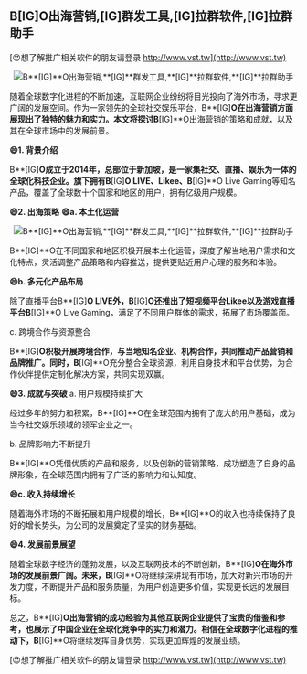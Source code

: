 ## **B**[IG]**O出海营销,**[IG]**群发工具,**[IG]**拉群软件,**[IG]**拉群助手**

[😍想了解推广相关软件的朋友请登录 http://www.vst.tw](http://www.vst.tw)

 <center><img src="https://vst.tw/MP4/tuiguang/png/0.png" alt="B**[IG]**O出海营销,**[IG]**群发工具,**[IG]**拉群软件,**[IG]**拉群助手"></center>

随着全球数字化进程的不断加速，互联网企业纷纷将目光投向了海外市场，寻求更广阔的发展空间。作为一家领先的全球社交娱乐平台，B**[IG]**O在出海营销方面展现出了独特的魅力和实力。本文将探讨B**[IG]**O出海营销的策略和成就，以及其在全球市场中的发展前景。

**😄1. 背景介绍**

B**[IG]**O成立于2014年，总部位于新加坡，是一家集社交、直播、娱乐为一体的全球化科技企业。旗下拥有B**[IG]**O LIVE、Likee、B**[IG]**O Live Gaming等知名产品，覆盖了全球数十个国家和地区的用户，拥有亿级用户规模。

**😄2. 出海策略**
**😄a. 本土化运营**

 <center><img src="https://vst.tw/MP4/tuiguang/png/0.png" alt="B**[IG]**O出海营销,**[IG]**群发工具,**[IG]**拉群软件,**[IG]**拉群助手"></center>

B**[IG]**O在不同国家和地区积极开展本土化运营，深度了解当地用户需求和文化特点，灵活调整产品策略和内容推送，提供更贴近用户心理的服务和体验。

**😄b. 多元化产品布局**

除了直播平台B**[IG]**O LIVE外，B**[IG]**O还推出了短视频平台Likee以及游戏直播平台B**[IG]**O Live Gaming，满足了不同用户群体的需求，拓展了市场覆盖面。

c. 跨境合作与资源整合

B**[IG]**O积极开展跨境合作，与当地知名企业、机构合作，共同推动产品营销和品牌推广。同时，B**[IG]**O充分整合全球资源，利用自身技术和平台优势，为合作伙伴提供定制化解决方案，共同实现双赢。

**😄3. 成就与突破**
a. 用户规模持续扩大

经过多年的努力和积累，B**[IG]**O在全球范围内拥有了庞大的用户基础，成为当今社交娱乐领域的领军企业之一。

b. 品牌影响力不断提升

B**[IG]**O凭借优质的产品和服务，以及创新的营销策略，成功塑造了自身的品牌形象，在全球范围内拥有了广泛的影响力和认知度。

**😄c. 收入持续增长**

随着海外市场的不断拓展和用户规模的增长，B**[IG]**O的收入也持续保持了良好的增长势头，为公司的发展奠定了坚实的财务基础。

**😄4. 发展前景展望**

随着全球数字经济的蓬勃发展，以及互联网技术的不断创新，B**[IG]**O在海外市场的发展前景广阔。未来，B**[IG]**O将继续深耕现有市场，加大对新兴市场的开发力度，不断提升产品和服务质量，为用户创造更多价值，实现更长远的发展目标。

总之，B**[IG]**O出海营销的成功经验为其他互联网企业提供了宝贵的借鉴和参考，也展示了中国企业在全球化竞争中的实力和潜力。相信在全球数字化进程的推动下，B**[IG]**O将继续发挥自身优势，实现更加辉煌的发展业绩。

[😍想了解推广相关软件的朋友请登录 http://www.vst.tw](http://www.vst.tw)



